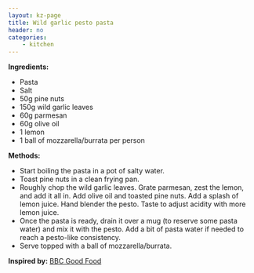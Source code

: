 ```yaml
---
layout: kz-page
title: Wild garlic pesto pasta
header: no
categories:
    - kitchen
---
```


**Ingredients:**

* Pasta
* Salt
<nbsp></nbsp>
* 50g pine nuts
* 150g wild garlic leaves
* 60g parmesan
* 60g olive oil
* 1 lemon
<nbsp></nbsp>
* 1 ball of mozzarella/burrata per person

**Methods:**

* Start boiling the pasta in a pot of salty water.
* Toast pine nuts in a clean frying pan.
* Roughly chop the wild garlic leaves. Grate parmesan, zest the lemon, and add it all in. Add olive oil and toasted pine nuts. Add a splash of lemon juice. Hand blender the pesto. Taste to adjust acidity with more lemon juice.
* Once the pasta is ready, drain it over a mug (to reserve some pasta water) and mix it with the pesto. Add a bit of pasta water if needed to reach a pesto-like consistency.
* Serve topped with a ball of mozzarella/burrata.

**Inspired by:** [BBC Good Food](https://www.bbcgoodfood.com/recipes/wild-pesto)
